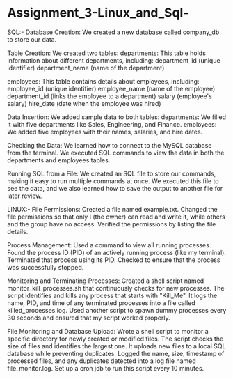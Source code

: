 # Assignment_3-Linux_and_Sql-

SQL:-
Database Creation:
We created a new database called company_db to store our data.

Table Creation:
We created two tables:
departments: This table holds information about different departments, including:
department_id (unique identifier)
department_name (name of the department)

employees: This table contains details about employees, including:
employee_id (unique identifier)
employee_name (name of the employee)
department_id (links the employee to a department)
salary (employee's salary)
hire_date (date when the employee was hired)

Data Insertion:
We added sample data to both tables:
departments: We filled it with five departments like Sales, Engineering, and Finance.
employees: We added five employees with their names, salaries, and hire dates.

Checking the Data:
We learned how to connect to the MySQL database from the terminal.
We executed SQL commands to view the data in both the departments and employees tables.

Running SQL from a File:
We created an SQL file to store our commands, making it easy to run multiple commands at once.
We executed this file to see the data, and we also learned how to save the output to another file for later review.



LINUX:-
File Permissions:
Created a file named example.txt.
Changed the file permissions so that only I (the owner) can read and write it, while others and the group have no access.
Verified the permissions by listing the file details.

Process Management:
Used a command to view all running processes.
Found the process ID (PID) of an actively running process (like my terminal).
Terminated that process using its PID.
Checked to ensure that the process was successfully stopped.

Monitoring and Terminating Processes:
Created a shell script named monitor_kill_processes.sh that continuously checks for new processes.
The script identifies and kills any process that starts with "Kill_Me".
It logs the name, PID, and time of any terminated processes into a file called killed_processes.log.
Used another script to spawn dummy processes every 30 seconds and ensured that my script worked properly.

File Monitoring and Database Upload:
Wrote a shell script to monitor a specific directory for newly created or modified files.
The script checks the size of files and identifies the largest one.
It uploads new files to a local SQL database while preventing duplicates.
Logged the name, size, timestamp of processed files, and any duplicates detected into a log file named file_monitor.log.
Set up a cron job to run this script every 10 minutes.
